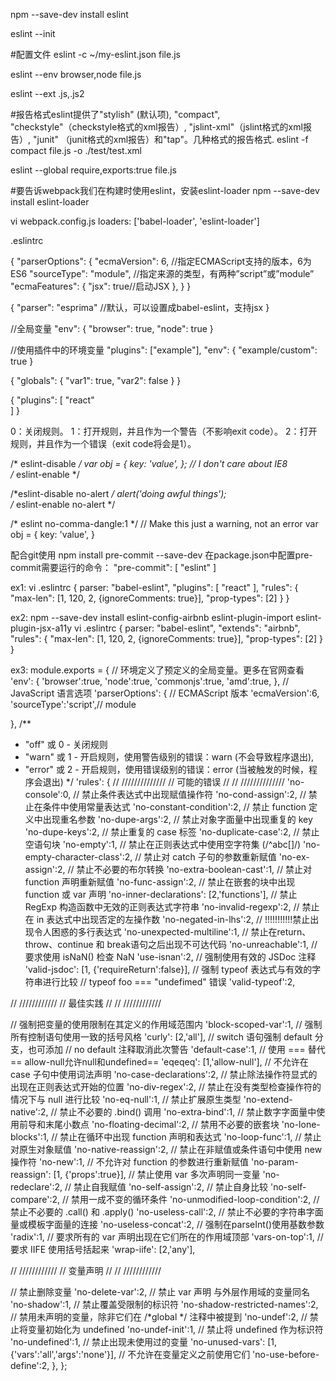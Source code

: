 npm --save-dev install eslint 

eslint --init

#配置文件
eslint -c ~/my-eslint.json file.js

eslint --env browser,node file.js

eslint --ext .js,.js2

#报告格式eslint提供了"stylish" (默认项), "compact", "checkstyle"（checkstyle格式的xml报告）, "jslint-xml"（jslint格式的xml报告）, "junit" （junit格式的xml报告）和"tap"。几种格式的报告格式.
eslint -f compact file.js -o ./test/test.xml

eslint --global require,exports:true file.js

#要告诉webpack我们在构建时使用eslint，安装eslint-loader
npm --save-dev install eslint-loader

vi webpack.config.js
loaders: ['babel-loader', 'eslint-loader']

.eslintrc

{
    "parserOptions": {
        "ecmaVersion": 6, //指定ECMAScript支持的版本，6为ES6
        "sourceType": "module", //指定来源的类型，有两种”script”或”module”
        "ecmaFeatures": {
            "jsx": true//启动JSX
        },
    }
}

{
    "parser": "esprima" //默认，可以设置成babel-eslint，支持jsx
}

//全局变量
 "env": {
        "browser": true,
        "node": true
    }

//使用插件中的环境变量
"plugins": ["example"],
    "env": {
        "example/custom": true
    }

{
    "globals": {
        "var1": true,
        "var2": false
    }
}

{
    "plugins": [
        "react"    
     ]
}
    
    
0：关闭规则。
1：打开规则，并且作为一个警告（不影响exit code）。
2：打开规则，并且作为一个错误（exit code将会是1）。

/* eslint-disable */
var obj = { key: 'value', }; // I don't care about IE8  
/* eslint-enable */

/*eslint-disable no-alert */
alert('doing awful things');  
/* eslint-enable no-alert */

/* eslint no-comma-dangle:1 */
// Make this just a warning, not an error
var obj = { key: 'value', }  

配合git使用
npm install pre-commit --save-dev
在package.json中配置pre-commit需要运行的命令：
"pre-commit": [
  "eslint"
]

ex1:
vi .eslintrc
{
  parser: "babel-eslint",
  "plugins": [
    "react"
  ],
  "rules": {
    "max-len": [1, 120, 2, {ignoreComments: true}],
    "prop-types": [2]
  }
}

ex2:
npm --save-dev install eslint-config-airbnb eslint-plugin-import eslint-plugin-jsx-a11y
vi .eslintrc
{
  parser: "babel-eslint",
  "extends": "airbnb",
  "rules": {
    "max-len": [1, 120, 2, {ignoreComments: true}],
    "prop-types": [2]
  }
}

ex3:
module.exports = {
// 环境定义了预定义的全局变量。更多在官网查看
'env': {
'browser':true,
'node':true,
'commonjs':true,
'amd':true,
 },
// JavaScript 语言选项
'parserOptions': {
// ECMAScript 版本
'ecmaVersion':6,
'sourceType':'script',// module

 },
/**
 * "off" 或 0 - 关闭规则
 * "warn" 或 1 - 开启规则，使用警告级别的错误：warn (不会导致程序退出),
 * "error" 或 2 - 开启规则，使用错误级别的错误：error (当被触发的时候，程序会退出)
 */
'rules': {
// //////////////
// 可能的错误 //
// //////////////
'no-console':0,
// 禁止条件表达式中出现赋值操作符
'no-cond-assign':2,
// 禁止在条件中使用常量表达式
'no-constant-condition':2,
// 禁止 function 定义中出现重名参数
'no-dupe-args':2,
// 禁止对象字面量中出现重复的 key
'no-dupe-keys':2,
// 禁止重复的 case 标签
'no-duplicate-case':2,
// 禁止空语句块
'no-empty':1,
// 禁止在正则表达式中使用空字符集 (/^abc[]/)
'no-empty-character-class':2,
// 禁止对 catch 子句的参数重新赋值
'no-ex-assign':2,
// 禁止不必要的布尔转换
'no-extra-boolean-cast':1,
// 禁止对 function 声明重新赋值
'no-func-assign':2,
// 禁止在嵌套的块中出现 function 或 var 声明
'no-inner-declarations': [2,'functions'],
// 禁止 RegExp 构造函数中无效的正则表达式字符串
'no-invalid-regexp':2,
// 禁止在 in 表达式中出现否定的左操作数
'no-negated-in-lhs':2,
// !!!!!!!!!!!禁止出现令人困惑的多行表达式
'no-unexpected-multiline':1,
// 禁止在return、throw、continue 和 break语句之后出现不可达代码
'no-unreachable':1,
// 要求使用 isNaN() 检查 NaN
'use-isnan':2,
// 强制使用有效的 JSDoc 注释
'valid-jsdoc': [1, {'requireReturn':false}],
// 强制 typeof 表达式与有效的字符串进行比较
// typeof foo === "undefimed" 错误
'valid-typeof':2,

// ////////////
// 最佳实践 //
// ////////////

// 强制把变量的使用限制在其定义的作用域范围内
'block-scoped-var':1,
// 强制所有控制语句使用一致的括号风格
'curly': [2,'all'],
// switch 语句强制 default 分支，也可添加 // no default 注释取消此次警告
'default-case':1,
// 使用 === 替代 == allow-null允许null和undefined==
'eqeqeq': [1,'allow-null'],
// 不允许在 case 子句中使用词法声明
'no-case-declarations':2,
// 禁止除法操作符显式的出现在正则表达式开始的位置
'no-div-regex':2,
// 禁止在没有类型检查操作符的情况下与 null 进行比较
'no-eq-null':1,
// 禁止扩展原生类型
'no-extend-native':2,
// 禁止不必要的 .bind() 调用
'no-extra-bind':1,
// 禁止数字字面量中使用前导和末尾小数点
'no-floating-decimal':2,
// 禁用不必要的嵌套块
'no-lone-blocks':1,
// 禁止在循环中出现 function 声明和表达式
'no-loop-func':1,
// 禁止对原生对象赋值
'no-native-reassign':2,
// 禁止在非赋值或条件语句中使用 new 操作符
'no-new':1,
// 不允许对 function 的参数进行重新赋值
'no-param-reassign': [1, {'props':true}],
// 禁止使用 var 多次声明同一变量
'no-redeclare':2,
// 禁止自我赋值
'no-self-assign':2,
// 禁止自身比较
'no-self-compare':2,
// 禁用一成不变的循环条件
'no-unmodified-loop-condition':2,
// 禁止不必要的 .call() 和 .apply()
'no-useless-call':2,
// 禁止不必要的字符串字面量或模板字面量的连接
'no-useless-concat':2,
// 强制在parseInt()使用基数参数
'radix':1,
// 要求所有的 var 声明出现在它们所在的作用域顶部
'vars-on-top':1,
// 要求 IIFE 使用括号括起来
'wrap-iife': [2,'any'],

// ////////////
// 变量声明 //
// ////////////

// 禁止删除变量
'no-delete-var':2,
// 禁止 var 声明 与外层作用域的变量同名
'no-shadow':1,
// 禁止覆盖受限制的标识符
'no-shadow-restricted-names':2,
// 禁用未声明的变量，除非它们在 /*global */ 注释中被提到
'no-undef':2,
// 禁止将变量初始化为 undefined
'no-undef-init':1,
// 禁止将 undefined 作为标识符
'no-undefined':1,
// 禁止出现未使用过的变量
'no-unused-vars': [1, {'vars':'all','args':'none'}],
// 不允许在变量定义之前使用它们
'no-use-before-define':2,
 },
};